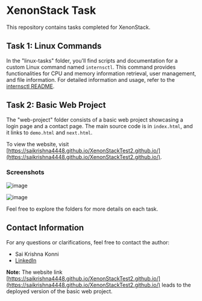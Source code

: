 # XenonStack Task

This repository contains tasks completed for XenonStack.

## Task 1: Linux Commands

In the "linux-tasks" folder, you'll find scripts and documentation for a custom Linux command named `internsctl`. This command provides functionalities for CPU and memory information retrieval, user management, and file information. For detailed information and usage, refer to the [internsctl README](Linux%20Task/README.md).

## Task 2: Basic Web Project

The "web-project" folder consists of a basic web project showcasing a login page and a contact page. The main source code is in `index.html`, and it links to `demo.html` and `next.html`.

To view the website, visit [https://saikrishna4448.github.io/XenonStackTest2.github.io/](https://saikrishna4448.github.io/XenonStackTest2.github.io/).

### Screenshots
![image](https://github.com/saikrishna4448/XenonStackTest.github.io/assets/73990007/25eb3f01-f486-45c1-ba05-8e0aa191ed36)

![image](https://github.com/saikrishna4448/XenonStackTest.github.io/assets/73990007/0d5f8330-9f7b-4f62-9b0b-e68b1d287e92)


Feel free to explore the folders for more details on each task.

## Contact Information

For any questions or clarifications, feel free to contact the author:

- Sai Krishna Konni
- [LinkedIn](https://www.linkedin.com/in/sai-krishna-konni-2918651bb/)

**Note:** The website link [https://saikrishna4448.github.io/XenonStackTest2.github.io/](https://saikrishna4448.github.io/XenonStackTest2.github.io/) leads to the deployed version of the basic web project.
